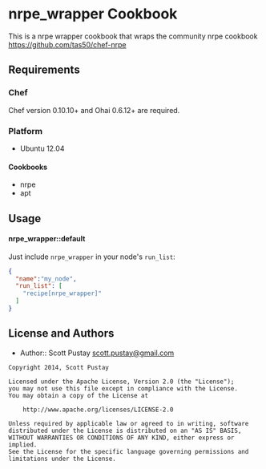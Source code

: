 nrpe_wrapper Cookbook
=====================

This is a nrpe wrapper cookbook that wraps the community nrpe cookbook https://github.com/tas50/chef-nrpe

Requirements
------------
### Chef
Chef version 0.10.10+ and Ohai 0.6.12+ are required.

### Platform
* Ubuntu 12.04

#### Cookbooks
* nrpe
* apt


Usage
-----
#### nrpe_wrapper::default

Just include `nrpe_wrapper` in your node's `run_list`:

```json
{
  "name":"my_node",
  "run_list": [
    "recipe[nrpe_wrapper]"
  ]
}
```


License and Authors
-------------------
- Author:: Scott Pustay <scott.pustay@gmail.com>

```text
Copyright 2014, Scott Pustay

Licensed under the Apache License, Version 2.0 (the "License");
you may not use this file except in compliance with the License.
You may obtain a copy of the License at

    http://www.apache.org/licenses/LICENSE-2.0

Unless required by applicable law or agreed to in writing, software
distributed under the License is distributed on an "AS IS" BASIS,
WITHOUT WARRANTIES OR CONDITIONS OF ANY KIND, either express or implied.
See the License for the specific language governing permissions and
limitations under the License.
```
